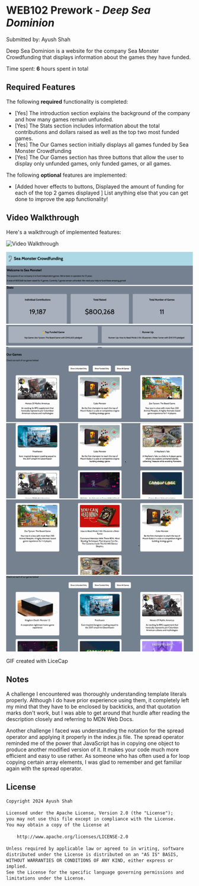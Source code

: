# WEB102 Prework - *Deep Sea Dominion*

Submitted by: Ayush Shah

Deep Sea Dominion is a website for the company Sea Monster Crowdfunding that displays information about the games they have funded.

Time spent: **6** hours spent in total

## Required Features

The following **required** functionality is completed:

* [Yes] The introduction section explains the background of the company and how many games remain unfunded.
* [Yes] The Stats section includes information about the total contributions and dollars raised as well as the top two most funded games.
* [Yes] The Our Games section initially displays all games funded by Sea Monster Crowdfunding
* [Yes] The Our Games section has three buttons that allow the user to display only unfunded games, only funded games, or all games.

The following **optional** features are implemented:

* [Added hover effects to buttons, Displayed the amount of funding for each of the top 2 games displayed ] List anything else that you can get done to improve the app functionality!

## Video Walkthrough

Here's a walkthrough of implemented features:

<img src='http://i.imgur.com/link/to/your/gif/file.gif' title='Video Walkthrough' width='' alt='Video Walkthrough' />

![Title/Intro Walkthrough](gif-walkthrough-images/Title-Intro.gif)
![Stats](gif-walkthrough-images/Stats.gif)
![Top Funded Games ](gif-walkthrough-images/Top-Funded-Games.gif)
![Games](gif-walkthrough-images/Games.gif)
![All Games](gif-walkthrough-images/All-Games.gif)
![Funded Games](gif-walkthrough-images/Funded-Games.gif)
![Unfunded Games](gif-walkthrough-images/Unfunded-Games.gif)



GIF created with LiceCap


## Notes

A challenge I encountered was thoroughly understanding template literals properly. Although I do have prior experience using them, it completely left my mind that they have to be enclosed by backticks, and that quotation marks don't work, but I was able to get around that hurdle after reading the description closely and referring to MDN Web Docs.

Another challenge I faced was understanding the notation for the spread operator and applying it properly in the index.js file. The spread operator reminded me of the power that JavaScript has in copying one object to produce another modified version of it. It makes your code much more efficient and easy to use rather. As someone who has often used a for loop copying certain array elements, I was glad to remember and get familiar again with the spread operator.


## License

    Copyright 2024 Ayush Shah

    Licensed under the Apache License, Version 2.0 (the "License");
    you may not use this file except in compliance with the License.
    You may obtain a copy of the License at

        http://www.apache.org/licenses/LICENSE-2.0

    Unless required by applicable law or agreed to in writing, software
    distributed under the License is distributed on an "AS IS" BASIS,
    WITHOUT WARRANTIES OR CONDITIONS OF ANY KIND, either express or implied.
    See the License for the specific language governing permissions and
    limitations under the License.
